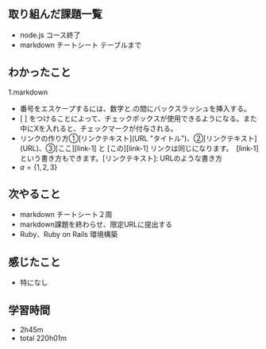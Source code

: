 ## 取り組んだ課題一覧
- node.js コース終了
- markdown チートシート テーブルまで
## わかったこと
1.markdown
- 番号をエスケープするには、数字と.の間にバックスラッシュを挿入する。
- \[ ] をつけることによって、チェックボックスが使用できるようになる。また中にXを入れると、チェックマークが付与される。
- リンクの作り方①\[リンクテキスト](URL "タイトル")、②\[リンクテキスト](URL)、③[ここ][link-1] と [この][link-1] リンクは同じになります。　[link-1] という書き方もできます。[リンクテキスト]: URLのような書き方
- $a = \{1, 2, 3\}$
## 次やること
- markdown チートシート２周
- markdown課題を終わらせ、限定URLに提出する
- Ruby、Ruby on Rails 環境構築
## 感じたこと
- 特になし
## 学習時間
- 2h45m
- total 220h01m
